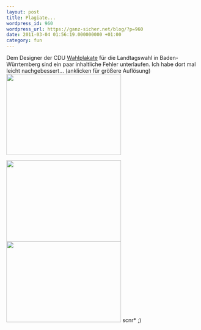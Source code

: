 ```yaml
---
layout: post
title: Plagiate...
wordpress_id: 960
wordpress_url: https://ganz-sicher.net/blog/?p=960
date: 2011-03-04 01:56:19.000000000 +01:00
category: fun
---
```

Dem Designer der CDU <a href="http://tinyurl.com/4rzb9kr ">Wahlplakate</a> für die Landtagswahl in Baden-Würrtemberg sind ein paar inhaltliche Fehler unterlaufen. Ich habe dort mal leicht nachgebessert...
(anklicken für größere Auflösung)
<img class="borderimg centered" title="aufstieg_plagiat" src="{{site.url}}/wp-content/uploads/aufstieg_plagiat.jpg" alt="" width="300" height="212" />
<!--more-->
<img class="borderimg centered" title="sicherheit_plagiat" src="{{site.url}}/wp-content/uploads/sicherheit_plagiat.jpg" alt="" width="300" height="212" />

<img class="borderimg centered" title="bildung2_plagiat" src="{{site.url}}/wp-content/uploads/bildung2_plagiat.jpg" alt="" width="300" height="212" />
scnr* ;)
